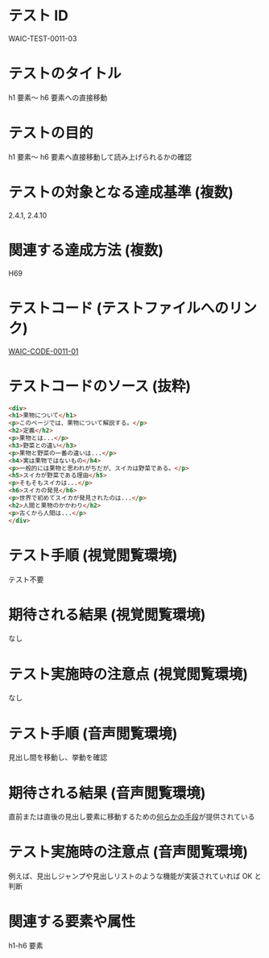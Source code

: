 

# テスト ID
WAIC-TEST-0011-03

# テストのタイトル
h1 要素〜 h6 要素への直接移動

# テストの目的
h1 要素〜 h6 要素へ直接移動して読み上げられるかの確認

# テストの対象となる達成基準 (複数)
2.4.1, 2.4.10

# 関連する達成方法 (複数)
H69

# テストコード (テストファイルへのリンク)
[WAIC-CODE-0011-01](https://waic.github.io/as_test/WAIC-CODE/WAIC-CODE-0011-01.html)

# テストコードのソース (抜粋)
```html
<div>
<h1>果物について</h1>
<p>このページでは、果物について解説する。</p>
<h2>定義</h2>
<p>果物とは...</p>
<h3>野菜との違い</h3>
<p>果物と野菜の一番の違いは...</p>
<h4>実は果物ではないもの</h4>
<p>一般的には果物と思われがちだが、スイカは野菜である。</p>
<h5>スイカが野菜である理由</h5>
<p>そもそもスイカは...</p>
<h6>スイカの発見</h6>
<p>世界で初めてスイカが発見されたのは...</p>
<h2>人間と果物のかかわり</h2>
<p>古くから人間は...</p>
</div>

```
# テスト手順 (視覚閲覧環境)
テスト不要

# 期待される結果 (視覚閲覧環境)
なし

# テスト実施時の注意点 (視覚閲覧環境)
なし

# テスト手順 (音声閲覧環境)
見出し間を移動し、挙動を確認

# 期待される結果 (音声閲覧環境)
直前または直後の見出し要素に移動するための[何らかの手段](https://github.com/waic/as_test/blob/master/term.md#%E4%BD%95%E3%82%89%E3%81%8B%E3%81%AE%E6%89%8B%E6%AE%B5)が提供されている

# テスト実施時の注意点 (音声閲覧環境)
例えば、見出しジャンプや見出しリストのような機能が実装されていれば OK と判断

# 関連する要素や属性
h1-h6 要素


